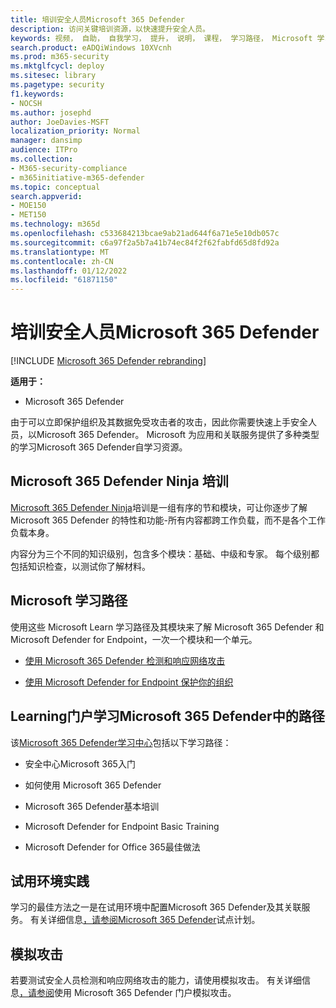 ```yaml
---
title: 培训安全人员Microsoft 365 Defender
description: 访问关键培训资源，以快速提升安全人员。
keywords: 视频， 自助， 自我学习， 提升， 说明， 课程， 学习路径， Microsoft 学习， 课程， 课程， SecOps， 安全分析师
search.product: eADQiWindows 10XVcnh
ms.prod: m365-security
ms.mktglfcycl: deploy
ms.sitesec: library
ms.pagetype: security
f1.keywords:
- NOCSH
ms.author: josephd
author: JoeDavies-MSFT
localization_priority: Normal
manager: dansimp
audience: ITPro
ms.collection:
- M365-security-compliance
- m365initiative-m365-defender
ms.topic: conceptual
search.appverid:
- MOE150
- MET150
ms.technology: m365d
ms.openlocfilehash: c533684213bcae9ab21ad644f6a71e5e10db057c
ms.sourcegitcommit: c6a97f2a5b7a41b74ec84f2f62fabfd65d8fd92a
ms.translationtype: MT
ms.contentlocale: zh-CN
ms.lasthandoff: 01/12/2022
ms.locfileid: "61871150"
---
```

# <a name="train-your-security-staff-for-microsoft-365-defender"></a>培训安全人员Microsoft 365 Defender

[!INCLUDE [Microsoft 365 Defender rebranding](../includes/microsoft-defender.md)]

**适用于：**
- Microsoft 365 Defender

由于可以立即保护组织及其数据免受攻击者的攻击，因此你需要快速上手安全人员，以Microsoft 365 Defender。 Microsoft 为应用和关联服务提供了多种类型的学习Microsoft 365 Defender自学习资源。


## <a name="microsoft-365-defender-ninja-training"></a>Microsoft 365 Defender Ninja 培训

[Microsoft 365 Defender Ninja](https://techcommunity.microsoft.com/t5/microsoft-365-defender/become-a-microsoft-365-defender-ninja/ba-p/1789376)培训是一组有序的节和模块，可让你逐步了解 Microsoft 365 Defender 的特性和功能-所有内容都跨工作负载，而不是各个工作负载本身。 

内容分为三个不同的知识级别，包含多个模块：基础、中级和专家。 每个级别都包括知识检查，以测试你了解材料。

## <a name="microsoft-learn-learning-paths"></a>Microsoft 学习路径

使用这些 Microsoft Learn 学习路径及其模块来了解 Microsoft 365 Defender 和 Microsoft Defender for Endpoint，一次一个模块和一个单元。

 - [使用 Microsoft 365 Defender 检测和响应网络攻击](/learn/paths/defender-detect-respond/)

 - [使用 Microsoft Defender for Endpoint 保护你的组织](/learn/paths/defender-endpoint-fundamentals/)  


## <a name="learning-paths-in-the-microsoft-365-defender-portal-learning-hub"></a>Learning门户学习Microsoft 365 Defender中的路径

该[Microsoft 365 Defender学习中心](https://security.microsoft.com/learning)包括以下学习路径：

 - 安全中心Microsoft 365入门

 - 如何使用 Microsoft 365 Defender

 - Microsoft 365 Defender基本培训

 - Microsoft Defender for Endpoint Basic Training

 - Microsoft Defender for Office 365最佳做法

## <a name="hands-on-with-a-trial-environment"></a>试用环境实践

学习的最佳方法之一是在试用环境中配置Microsoft 365 Defender及其关联服务。 有关详细信息[，请参阅Microsoft 365 Defender](eval-overview.md)试点计划。

## <a name="simulating-an-attack"></a>模拟攻击

若要测试安全人员检测和响应网络攻击的能力，请使用模拟攻击。 有关详细信息[，请参阅](eval-defender-investigate-respond-simulate-attack.md#simulate-attacks-with-the-microsoft-365-defender-portal)使用 Microsoft 365 Defender 门户模拟攻击。 

